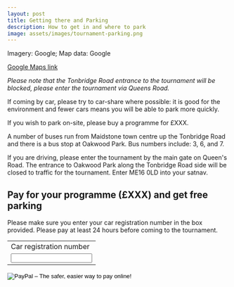 ```yaml
---
layout: post
title: Getting there and Parking
description: How to get in and where to park
image: assets/images/tournament-parking.png
---
```


Imagery: Google; Map data: Google

[Google Maps link](https://goo.gl/maps/frrYEpZyDNE2)

*Please note that the Tonbridge Road entrance to the tournament will be blocked,
please enter the tournament via Queens Road.*

If coming by car, please try to car-share where possible: it is good for the
environment and fewer cars means you will be able to park more quickly.

If you wish to park on-site, please buy a programme for £XXX.

A number of buses run from Maidstone town centre up the Tonbridge Road and there
is a bus stop at Oakwood Park. Bus numbers include: 3, 6, and 7.

If you are driving, please enter the tournament by the main gate on Queen's
Road. The entrance to Oakwood Park along the Tonbridge Road side will be closed
to traffic for the tournament. Enter ME16 0LD into your satnav.


## Pay for your programme (£XXX) and get free parking

Please make sure you enter your car registration number in the box provided.
Please pay at least 24 hours before coming to the tournament.

<form target="paypal" action="https://www.paypal.com/cgi-bin/webscr" method="post">
<input type="hidden" name="cmd" value="_s-xclick">
<input type="hidden" name="hosted_button_id" value="63HYVBLPXHMGN">
<table>
<tr><td><input type="hidden" name="on0" value="Car registration number">Car registration number</td></tr><tr><td><input type="text" name="os0" maxlength="200"></td></tr>
</table>
<input type="image" src="https://www.paypalobjects.com/en_GB/i/btn/btn_cart_LG.gif" border="0" name="submit" alt="PayPal – The safer, easier way to pay online!">
<img alt="" border="0" src="https://www.paypalobjects.com/en_GB/i/scr/pixel.gif" width="1" height="1">
</form>
